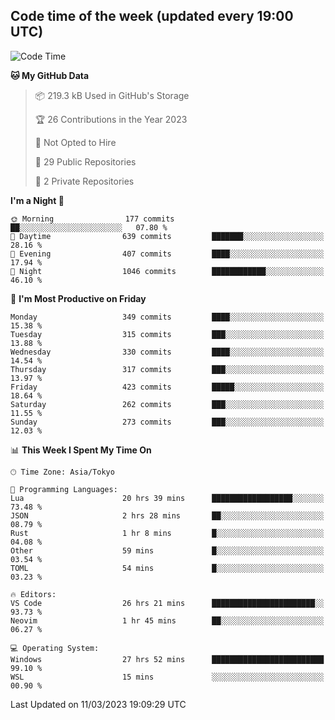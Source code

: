 ## Code time of the week (updated every 19:00 UTC)

<!--START_SECTION:waka-->
![Code Time](http://img.shields.io/badge/Code%20Time-1%2C606%20hrs%2034%20mins-blue)

**🐱 My GitHub Data** 

> 📦 219.3 kB Used in GitHub's Storage 
 > 
> 🏆 26 Contributions in the Year 2023
 > 
> 🚫 Not Opted to Hire
 > 
> 📜 29 Public Repositories 
 > 
> 🔑 2 Private Repositories 
 > 
**I'm a Night 🦉** 

```text
🌞 Morning                177 commits         ██░░░░░░░░░░░░░░░░░░░░░░░   07.80 % 
🌆 Daytime                639 commits         ███████░░░░░░░░░░░░░░░░░░   28.16 % 
🌃 Evening                407 commits         ████░░░░░░░░░░░░░░░░░░░░░   17.94 % 
🌙 Night                  1046 commits        ████████████░░░░░░░░░░░░░   46.10 % 
```
📅 **I'm Most Productive on Friday** 

```text
Monday                   349 commits         ████░░░░░░░░░░░░░░░░░░░░░   15.38 % 
Tuesday                  315 commits         ███░░░░░░░░░░░░░░░░░░░░░░   13.88 % 
Wednesday                330 commits         ████░░░░░░░░░░░░░░░░░░░░░   14.54 % 
Thursday                 317 commits         ███░░░░░░░░░░░░░░░░░░░░░░   13.97 % 
Friday                   423 commits         █████░░░░░░░░░░░░░░░░░░░░   18.64 % 
Saturday                 262 commits         ███░░░░░░░░░░░░░░░░░░░░░░   11.55 % 
Sunday                   273 commits         ███░░░░░░░░░░░░░░░░░░░░░░   12.03 % 
```


📊 **This Week I Spent My Time On** 

```text
🕑︎ Time Zone: Asia/Tokyo

💬 Programming Languages: 
Lua                      20 hrs 39 mins      ██████████████████░░░░░░░   73.48 % 
JSON                     2 hrs 28 mins       ██░░░░░░░░░░░░░░░░░░░░░░░   08.79 % 
Rust                     1 hr 8 mins         █░░░░░░░░░░░░░░░░░░░░░░░░   04.08 % 
Other                    59 mins             █░░░░░░░░░░░░░░░░░░░░░░░░   03.54 % 
TOML                     54 mins             █░░░░░░░░░░░░░░░░░░░░░░░░   03.23 % 

🔥 Editors: 
VS Code                  26 hrs 21 mins      ███████████████████████░░   93.73 % 
Neovim                   1 hr 45 mins        ██░░░░░░░░░░░░░░░░░░░░░░░   06.27 % 

💻 Operating System: 
Windows                  27 hrs 52 mins      █████████████████████████   99.10 % 
WSL                      15 mins             ░░░░░░░░░░░░░░░░░░░░░░░░░   00.90 % 
```


 Last Updated on 11/03/2023 19:09:29 UTC
<!--END_SECTION:waka-->